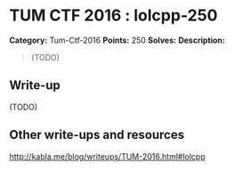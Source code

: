 # TUM CTF 2016 : lolcpp-250

**Category:** Tum-Ctf-2016
**Points:** 250
**Solves:**
**Description:**

> (TODO)

## Write-up

(TODO)

## Other write-ups and resources

http://kabla.me/blog/writeups/TUM-2016.html#lolcpp
